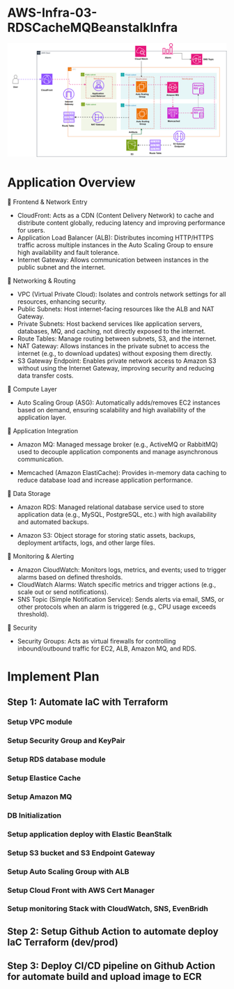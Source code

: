 # AWS-Infra-03-RDSCacheMQBeanstalkInfra

![alt text](AWS-Infra-03-RDSCacheMQBeanstalkInfra.drawio.svg)

# Application Overview

🔹 Frontend & Network Entry
- CloudFront: Acts as a CDN (Content Delivery Network) to cache and distribute content globally, reducing latency and improving performance for users.
- Application Load Balancer (ALB): Distributes incoming HTTP/HTTPS traffic across multiple instances in the Auto Scaling Group to ensure high availability and fault tolerance.
- Internet Gateway: Allows communication between instances in the public subnet and the internet.

🔹 Networking & Routing
- VPC (Virtual Private Cloud): Isolates and controls network settings for all resources, enhancing security.
- Public Subnets: Host internet-facing resources like the ALB and NAT Gateway.
- Private Subnets: Host backend services like application servers, databases, MQ, and caching, not directly exposed to the internet.
- Route Tables: Manage routing between subnets, S3, and the internet.
- NAT Gateway: Allows instances in the private subnet to access the internet (e.g., to download updates) without exposing them directly.
- S3 Gateway Endpoint: Enables private network access to Amazon S3 without using the Internet Gateway, improving security and reducing data transfer costs.

🔹 Compute Layer
- Auto Scaling Group (ASG): Automatically adds/removes EC2 instances based on demand, ensuring scalability and high availability of the application layer.

🔹 Application Integration
- Amazon MQ: Managed message broker (e.g., ActiveMQ or RabbitMQ) used to decouple application components and manage asynchronous communication.

- Memcached (Amazon ElastiCache): Provides in-memory data caching to reduce database load and increase application performance.

🔹 Data Storage
- Amazon RDS: Managed relational database service used to store application data (e.g., MySQL, PostgreSQL, etc.) with high availability and automated backups.

- Amazon S3: Object storage for storing static assets, backups, deployment artifacts, logs, and other large files.

🔹 Monitoring & Alerting
- Amazon CloudWatch: Monitors logs, metrics, and events; used to trigger alarms based on defined thresholds.
- CloudWatch Alarms: Watch specific metrics and trigger actions (e.g., scale out or send notifications).
- SNS Topic (Simple Notification Service): Sends alerts via email, SMS, or other protocols when an alarm is triggered (e.g., CPU usage exceeds threshold).

🔹 Security
- Security Groups: Acts as virtual firewalls for controlling inbound/outbound traffic for EC2, ALB, Amazon MQ, and RDS.

# Implement Plan

## Step 1: Automate IaC with Terraform

### Setup VPC module

### Setup Security Group and KeyPair


### Setup RDS database module

### Setup Elastice Cache

### Setup Amazon MQ

### DB Initialization


### Setup application deploy with Elastic BeanStalk


### Setup S3 bucket and S3 Endpoint Gateway


### Setup Auto Scaling Group with ALB


### Setup Cloud Front with AWS Cert Manager


### Setup monitoring Stack with CloudWatch, SNS, EvenBridh

## Step 2: Setup Github Action to automate deploy IaC Terraform (dev/prod)


## Step 3: Deploy CI/CD pipeline on Github Action for automate build and upload image to ECR



